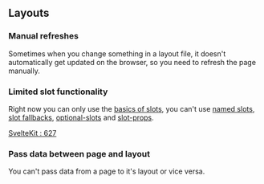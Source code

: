 ## Layouts

### Manual refreshes

Sometimes when you change something in a layout file, it doesn't automatically get updated on the browser, so you need to refresh the page manually.

### Limited slot functionality

Right now you can only use the [basics of slots](https://svelte.dev/tutorial/slots), you can't use [named slots](https://svelte.dev/tutorial/named-slots), [slot fallbacks](https://svelte.dev/tutorial/slot-fallbacks), [optional-slots](https://svelte.dev/tutorial/optional-slots) and [slot-props](https://svelte.dev/tutorial/slot-props).

[SvelteKit : 627](https://github.com/sveltejs/kit/issues/627)

### Pass data between page and layout

You can't pass data from a page to it's layout or vice versa.
